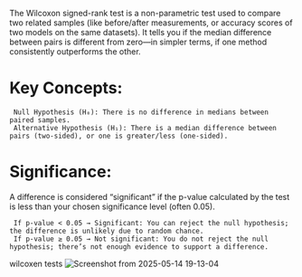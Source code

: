 The Wilcoxon signed-rank test is a non-parametric test used to compare two related samples (like before/after measurements, or accuracy scores of two models on the same datasets). It tells you if the median difference between pairs is different from zero—in simpler terms, if one method consistently outperforms the other. 
# Key Concepts: 

     Null Hypothesis (H₀): There is no difference in medians between paired samples.
     Alternative Hypothesis (H₁): There is a median difference between pairs (two-sided), or one is greater/less (one-sided).
     

# Significance: 

A difference is considered “significant” if the p-value calculated by the test is less than your chosen significance level (often 0.05). 

     If p-value < 0.05 → Significant: You can reject the null hypothesis; the difference is unlikely due to random chance.
     If p-value ≥ 0.05 → Not significant: You do not reject the null hypothesis; there’s not enough evidence to support a difference.
     

wilcoxen tests
![Screenshot from 2025-05-14 19-13-04](https://github.com/user-attachments/assets/f1eb2ea6-95c1-4138-babe-4ccf15d68ddc)

